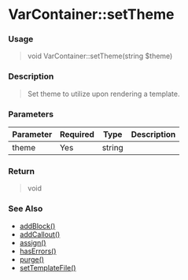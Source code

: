 
# VarContainer::setTheme 

### Usage

> void VarContainer::setTheme(string $theme)

### Description

> Set theme to utilize upon rendering a template.

### Parameters

Parameter | Required | Type | Description
------------- |------------- |------------- |------------- 
theme | Yes | string |

### Return
> void 
### See Also

* [addBlock()](addblock.md)
* [addCallout()](addcallout.md)
* [assign()](assign.md)
* [hasErrors()](haserrors.md)
* [purge()](purge.md)
* [setTemplateFile()](settemplatefile.md)


